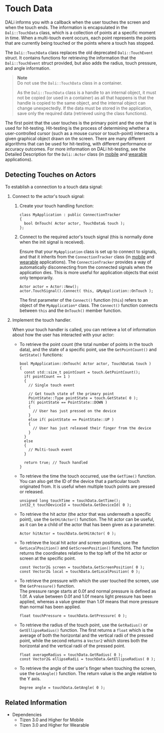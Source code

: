 # Touch Data



DALi informs you with a callback when the user touches the screen and when the touch ends. The information is encapsulated in the `Dali::TouchData` class, which is a collection of points at a specific moment in time. When a multi-touch event occurs, each point represents the points that are currently being touched or the points where a touch has stopped.

The `Dali::TouchData` class replaces the old deprecated `Dali::TouchEvent` struct. It contains functions for retrieving the information that the `Dali::TouchEvent` struct provided, but also adds the radius, touch pressure, and angle information.

> **Note**  
> Do not use the `Dali::TouchData` class in a container.
>
> As the `Dali::TouchData` class is a handle to an internal object, it must not be copied (or used in a container) as all that happens is that the handle is copied to the same object, and the internal object can change unexpectedly. If the data must be stored in the application, save only the required data (retrieved using the class functions).

The first point that the user touches is the primary point and the one that is used for hit-testing. Hit-testing is the process of determining whether a user-controlled cursor (such as a mouse cursor or touch-point) intersects a given graphical object drawn on the screen. There are many different algorithms that can be used for hit-testing, with different performance or accuracy outcomes. For more information on DALi hit-testing, see the Detailed Description for the `Dali::Actor` class (in [mobile](../../../api/mobile/latest/classDali_1_1Actor.html#details) and [wearable](../../../api/mobile/latest/classDali_1_1Actor.html#details) applications).

## Detecting Touches on Actors

To establish a connection to a touch data signal:

1. Connect to the actor's touch signal:

   1. Create your touch handling function:

      ```
      class MyApplication : public ConnectionTracker
      {
        bool OnTouch( Actor actor, TouchData& touch );
      };
      ```

   2. Connect to the required actor's touch signal (this is normally done when the init signal is received).

      Ensure that your `MyApplication` class is set up to connect to signals, and that it inherits from the `ConnectionTracker` class (in [mobile](../../../api/mobile/latest/classDali_1_1ConnectionTracker.html) and [wearable](../../../api/wearable/latest/classDali_1_1ConnectionTracker.html) applications). The `ConnectionTracker` provides a way of automatically disconnecting from the connected signals when the application dies. This is more useful for application objects that exist only temporarily.

      ```
      Actor actor = Actor::New();
      actor.TouchSignal().Connect( this, &MyApplication::OnTouch );
      ```

      The first parameter of the `Connect()` function (`this`) refers to an object of the `MyApplication*` class. The `Connect()` function connects between `this` and the `OnTouch()` member function.

2. Implement the touch handler.

   When your touch handler is called, you can retrieve a lot of information about how the user has interacted with your actor:

   - To retrieve the point count (the total number of points in the touch data), and the state of a specific point, use the `GetPointCount()` and `GetState()` functions:

     ```
     bool MyApplication::OnTouch( Actor actor, TouchData& touch )
     {
       const std::size_t pointCount = touch.GetPointCount();
       if( pointCount == 1 )
       {
         // Single touch event

         // Get touch state of the primary point
         PointState::Type pointState = touch.GetState( 0 );
         if( pointState == PointState::DOWN )
         {
           // User has just pressed on the device
         }
         else if( pointState == PointState::UP )
         {
           // User has just released their finger from the device
         }
       }
       else
       {
         // Multi-touch event
       }

       return true; // Touch handled
     }
     ```

   - To retrieve the time the touch occurred, use the `GetTime()` function.  
   You can also get the ID of the device that a particular touch originated from. It is useful when multiple touch points are pressed or released.

     ```
     unsigned long touchTime = touchData.GetTime();
     int32_t touchDeviceId = touchData.GetDeviceId( 0 );
     ```

   - To retrieve the hit actor (the actor that was underneath a specific point), use the `GetHitActor()` function. The hit actor can be useful, as it can be a child of the actor that has been given as a parameter.

     `Actor hitActor = touchData.GetHitActor( 0 );`

   - To retrieve the local hit actor and screen positions, use the `GetLocalPosition()` and `GetScreenPosition()` functions. The function returns the coordinates relative to the top left of the hit actor or screen at the specific point.

     ```
     const Vector2& screen = touchData.GetScreenPosition( 0 );
     const Vector2& local = touchData.GetLocalPosition( 0 );
     ```

   - To retrieve the pressure with which the user touched the screen, use the `GetPressure()` function.  
   The pressure range starts at 0.0f and normal pressure is defined as 1.0f. A value between 0.0f and 1.0f means light pressure has been applied, whereas a value greater than 1.0f means that more pressure than normal has been applied.

     `float touchPressure = touchData.GetPressure( 0 );`

   - To retrieve the radius of the touch point, use the `GetRadius()` or `GetEllipseRadius()` function. The first returns a `float` which is the average of both the horizontal and the vertical radii of the pressed point, while the second returns a `Vector2` which stores both the horizontal and the vertical radii of the pressed point.

     ```
     float averageRadius = touchData.GetRadius( 0 );
     const Vector2& ellipseRadii = touchData.GetEllipseRadius( 0 );
     ```

   - To retrieve the angle of the user's finger when touching the screen, use the `GetAngle()` function. The return value is the angle relative to the Y axis.

     `Degree angle = touchData.GetAngle( 0 );`

## Related Information
- Dependencies
  - Tizen 3.0 and Higher for Mobile
  - Tizen 3.0 and Higher for Wearable
